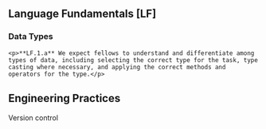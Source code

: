 ## Language Fundamentals [LF]

### Data Types
    <p>**LF.1.a** We expect fellows to understand and differentiate among types of data, including selecting the correct type for the task, type casting where necessary, and applying the correct methods and operators for the type.</p>



## Engineering Practices

Version control

